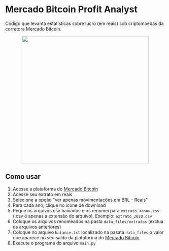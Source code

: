 # Mercado Bitcoin Profit Analyst
Código que levanta estatísticas sobre lucro (em reais) sob criptomoedas da corretora Mercado Bitcoin.

<div align="center">
  <img width="400" src="https://logodownload.org/wp-content/uploads/2021/01/mercado-bitcoin-logo.png">
</div>

## Como usar

1) Acesse a plataforma do [Mercado Bitcoin](https://www.mercadobitcoin.com.br/)
2) Acesse seu extrato em reais
3) Selecione a opção "ver apenas movimentações em BRL - Reais"
4) Para cada ano, clique no ícone de download
5) Pegue os arquivos csv baixados e os renomei para `extrato_<ano>.csv` (.csv é apenas a extensão do arquivo). Exemplo: `extrato_2020.csv`
6) Coloque os arquivos renomeados na pasta `data_files/extratos` (exclua os arquivos anteriores)
7) Coloque no arquivo `balance.txt` localizado na pasata `data_files` o valor que aparece no seu saldo da plataforma do [Mercado Bitcoin](https://www.mercadobitcoin.com.br/)
8) Execute o programa do arquivo `main.py`
